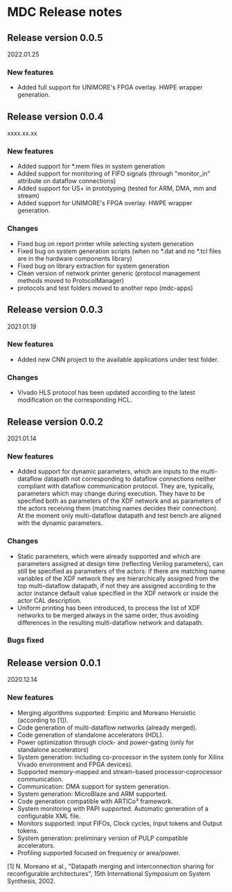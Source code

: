 # MDC Release notes

## Release version 0.0.5
2022.01.25

### New features
- Added full support for UNIMORE's FPGA overlay. HWPE wrapper generation.

## Release version 0.0.4
xxxx.xx.xx

### New features
- Added support for *.mem files in system generation
- Added support for monitoring of FIFO signals (through "monitor_in" attribute on dataflow connections)
- Added support for US+ in prototyping (tested for ARM, DMA, mm and stream)
- Added support for UNIMORE's FPGA overlay. HWPE wrapper generation.

### Changes
- Fixed bug on report printer while selecting system generation 
- Fixed bug on system generation scripts (when no *.dat and no *.tcl files are in the hardware components library)
- Fixed bug on library extraction for system generation
- Clean version of network printer generic (protocol management methods moved to ProtocolManager)
- protocols and test folders moved to another repo (mdc-apps)

## Release version 0.0.3
2021.01.19

### New features
- Added new CNN project to the available applications under test folder.

### Changes
- Vivado HLS protocol has been updated according to the latest modification on the corresponding HCL.

## Release version 0.0.2
2021.01.14

### New features
- Added support for dynamic parameters, which are inputs to the multi-dataflow datapath not corresponding to dataflow connections neither compliant with dataflow communication protocol. They are, typically, parameters which may change during execution. They have to be specified both as parameters of the XDF network and as parameters of the actors receiving them (matching names decides their connection). At the moment only multi-dataflow datapath and test bench are aligned with the dynamic parameters.

### Changes
- Static parameters, which were already supported and which are parameters assigned at design time (reflecting Verilog parameters), can still be specified as parameters of the actors: if there are matching name variables of the XDF network they are hierarchically assigned from the top multi-dataflow datapath, if not they are assigned according to the actor instance default value specified in the XDF network or inside the actor CAL description.
- Uniform printing has been introduced, to process the list of XDF networks to be merged always in the same order, thus avoiding differences in the resulting multi-dataflow network and datapath.

### Bugs fixed
 

## Release version 0.0.1
2020.12.14

### New features
- Merging algorithms supported: Empiric and Moreano Heruistic (according to [1]).
- Code generation of multi-dataflow networks (already merged).
- Code generation of standalone accelerators (HDL).
- Power optimization through clock- and power-gating (only for standalone accelerators)
- System generation: including co-processor in the system (only for Xilinx Vivado environment and FPGA devices).
- Supported memory-mapped and stream-based processor-coprocessor communication.
- Communication: DMA support for system generation.
- System generation: MicroBlaze and ARM supported.
- Code generation compatible with ARTICo³ framework.
- System monitoring with PAPI supported. Automatic generation of a configurable XML file.
- Monitors supported: input FIFOs, Clock cycles, Input tokens and Output tokens.
- System generation: preliminary version of PULP compatible accelerators.
- Profiling supported focused on frequency or area/power.

[1] N. Moreano et al., "Datapath merging and interconnection sharing for reconfigurable architectures", 15th International Symposium on System Synthesis, 2002.

